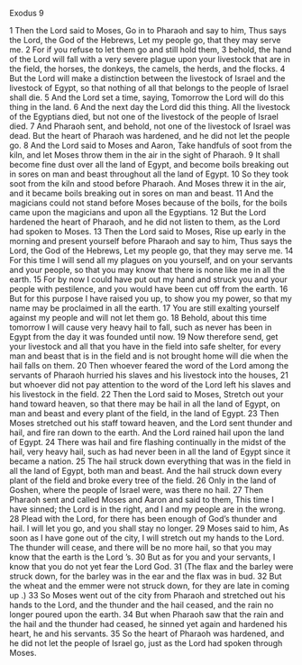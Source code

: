 Exodus 9

1	Then the Lord said to Moses, Go in to Pharaoh and say to him, Thus says the Lord, the God of the Hebrews, Let my people go, that they may serve me.
2	For if you refuse to let them go and still hold them,
3	behold, the hand of the Lord will fall with a very severe plague upon your livestock that are in the field, the horses, the donkeys, the camels, the herds, and the flocks.
4	But the Lord will make a distinction between the livestock of Israel and the livestock of Egypt, so that nothing of all that belongs to the people of Israel shall die.
5	And the Lord set a time, saying, Tomorrow the Lord will do this thing in the land.
6	And the next day the Lord did this thing. All the livestock of the Egyptians died, but not one of the livestock of the people of Israel died.
7	And Pharaoh sent, and behold, not one of the livestock of Israel was dead. But the heart of Pharaoh was hardened, and he did not let the people go.
8	And the Lord said to Moses and Aaron, Take handfuls of soot from the kiln, and let Moses throw them in the air in the sight of Pharaoh.
9	It shall become fine dust over all the land of Egypt, and become boils breaking out in sores on man and beast throughout all the land of Egypt.
10	So they took soot from the kiln and stood before Pharaoh. And Moses threw it in the air, and it became boils breaking out in sores on man and beast.
11	And the magicians could not stand before Moses because of the boils, for the boils came upon the magicians and upon all the Egyptians.
12	But the Lord hardened the heart of Pharaoh, and he did not listen to them, as the Lord had spoken to Moses.
13	Then the Lord said to Moses, Rise up early in the morning and present yourself before Pharaoh and say to him, Thus says the Lord, the God of the Hebrews, Let my people go, that they may serve me.
14	For this time I will send all my plagues on you yourself, and on your servants and your people, so that you may know that there is none like me in all the earth.
15	For by now I could have put out my hand and struck you and your people with pestilence, and you would have been cut off from the earth.
16	But for this purpose I have raised you up, to show you my power, so that my name may be proclaimed in all the earth.
17	You are still exalting yourself against my people and will not let them go.
18	Behold, about this time tomorrow I will cause very heavy hail to fall, such as never has been in Egypt from the day it was founded until now.
19	Now therefore send, get your livestock and all that you have in the field into safe shelter, for every man and beast that is in the field and is not brought home will die when the hail falls on them.
20	Then whoever feared the word of the Lord among the servants of Pharaoh hurried his slaves and his livestock into the houses,
21	but whoever did not pay attention to the word of the Lord left his slaves and his livestock in the field.
22	Then the Lord said to Moses, Stretch out your hand toward heaven, so that there may be hail in all the land of Egypt, on man and beast and every plant of the field, in the land of Egypt.
23	Then Moses stretched out his staff toward heaven, and the Lord sent thunder and hail, and fire ran down to the earth. And the Lord rained hail upon the land of Egypt.
24	There was hail and fire flashing continually in the midst of the hail, very heavy hail, such as had never been in all the land of Egypt since it became a nation.
25	The hail struck down everything that was in the field in all the land of Egypt, both man and beast. And the hail struck down every plant of the field and broke every tree of the field.
26	Only in the land of Goshen, where the people of Israel were, was there no hail.
27	Then Pharaoh sent and called Moses and Aaron and said to them, This time I have sinned; the Lord is in the right, and I and my people are in the wrong.
28	Plead with the Lord, for there has been enough of God’s thunder and hail. I will let you go, and you shall stay no longer.
29	Moses said to him, As soon as I have gone out of the city, I will stretch out my hands to the Lord. The thunder will cease, and there will be no more hail, so that you may know that the earth is the Lord ’s.
30	But as for you and your servants, I know that you do not yet fear the Lord God.
31	(The flax and the barley were struck down, for the barley was in the ear and the flax was in bud.
32	But the wheat and the emmer were not struck down, for they are late in coming up .)
33	So Moses went out of the city from Pharaoh and stretched out his hands to the Lord, and the thunder and the hail ceased, and the rain no longer poured upon the earth.
34	But when Pharaoh saw that the rain and the hail and the thunder had ceased, he sinned yet again and hardened his heart, he and his servants.
35	So the heart of Pharaoh was hardened, and he did not let the people of Israel go, just as the Lord had spoken through Moses.

